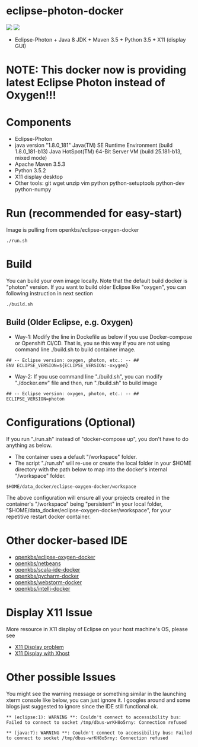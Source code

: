 # eclipse-photon-docker
[![](https://images.microbadger.com/badges/image/openkbs/eclipse-photon-docker.svg)](https://microbadger.com/images/openkbs/eclipse-photon-docker "Get your own image badge on microbadger.com") [![](https://images.microbadger.com/badges/version/openkbs/eclipse-photon-docker.svg)](https://microbadger.com/images/openkbs/eclipse-oxygen-docker "Get your own version badge on microbadger.com")

* Eclipse-Photon + Java 8 JDK + Maven 3.5 + Python 3.5 + X11 (display GUI)

# NOTE: This docker now is providing latest Eclipse Photon instead of Oxygen!!!

# Components
* Eclipse-Photon
* java version "1.8.0_181"
  Java(TM) SE Runtime Environment (build 1.8.0_181-b13)
  Java HotSpot(TM) 64-Bit Server VM (build 25.181-b13, mixed mode)
* Apache Maven 3.5.3
* Python 3.5.2
* X11 display desktop
* Other tools: git wget unzip vim python python-setuptools python-dev python-numpy 

# Run (recommended for easy-start)
Image is pulling from openkbs/eclipse-oxygen-docker
```
./run.sh
```

# Build
You can build your own image locally.
Note that the default build docker is "photon" version. 
If you want to build older Eclipse like "oxygen", you can following instruction in next section
```
./build.sh
```

## Build (Older Eclipse, e.g. Oxygen)
* Way-1: Modify the line in Dockefile as below if you use Docker-compose or Openshift CI/CD. That is, you se this way if you are not using command line ./build.sh to build container image.
```
## -- Eclipse version: oxygen, photon, etc.: -- ##
ENV ECLIPSE_VERSION=${ECLIPSE_VERSION:-oxygen}
```
* Way-2: If you use command line "./build.sh", you can modify "./docker.env" file and then, run "./build.sh" to build image
```
## -- Eclipse version: oxygen, photon, etc.: -- ##
ECLIPSE_VERSION=photon
```

# Configurations (Optional)
If you run "./run.sh" instead of "docker-compose up", you don't have to do anything as below.

* The container uses a default "/workspace" folder. 
* The script "./run.sh" will re-use or create the local folder in your $HOME directory with the path below to map into the docker's internal "/workspace" folder.
```
$HOME/data_docker/eclipse-oxygen-docker/workspace
```
The above configuration will ensure all your projects created in the container's "/workspace" being "persistent" in your local folder, "$HOME/data_docker/eclipse-oxygen-docker/workspace", for your repetitive restart docker container.

# Other docker-based IDE
* [openkbs/eclipse-oxygen-docker](https://hub.docker.com/r/openkbs/eclipse-oxygen-docker/)
* [openkbs/netbeans](https://hub.docker.com/r/openkbs/netbeans/)
* [openkbs/scala-ide-docker](https://hub.docker.com/r/openkbs/scala-ide-docker/)
* [openkbs/pycharm-docker](https://hub.docker.com/r/openkbs/pycharm-docker/)
* [openkbs/webstorm-docker](https://hub.docker.com/r/openkbs/webstorm-docker/)
* [openkbs/intellj-docker](https://hub.docker.com/r/openkbs/intellij-docker/)

# Display X11 Issue

More resource in X11 display of Eclipse on your host machine's OS, please see
* [X11 Display problem](https://askubuntu.com/questions/871092/failed-to-connect-to-mir-failed-to-connect-to-server-socket-no-such-file-or-di)
* [X11 Display with Xhost](http://www.ethicalhackx.com/fix-gtk-warning-cannot-open-display/)

# Other possible Issues
You might see the warning message or something similar in the launching xterm console like below, you can just ignore it. I googles around and some blogs just suggested to ignore since the IDE still functional ok.
```
** (eclipse:1): WARNING **: Couldn't connect to accessibility bus: Failed to connect to socket /tmp/dbus-wrKH8o5rny: Connection refused

** (java:7): WARNING **: Couldn't connect to accessibility bus: Failed to connect to socket /tmp/dbus-wrKH8o5rny: Connection refused

```

